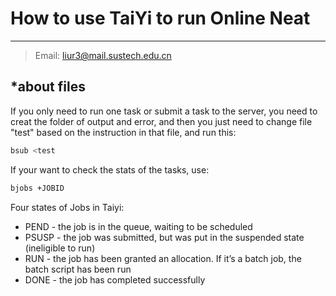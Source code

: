 
# How to use TaiYi to run Online Neat
-------------

> Email: [liur3@mail.sustech.edu.cn](liur3@mail.sustech.edu.cn) 
 
<!---->
## *about files

If you only need to run one task or submit a task to the server, you need to creat the folder of output and error, and then you just need to change file "test" based on the instruction in that file, and run this:
```sh
bsub <test
```

If your want to check the stats of the tasks, use:
```sh
bjobs +JOBID
```

Four states of Jobs in Taiyi:
- PEND - the job is in the queue, waiting to be scheduled
- PSUSP - the job was submitted, but was put in the suspended state (ineligible to run)
- RUN - the job has been granted an allocation. If it’s a batch job, the batch script has been run
- DONE - the job has completed successfully